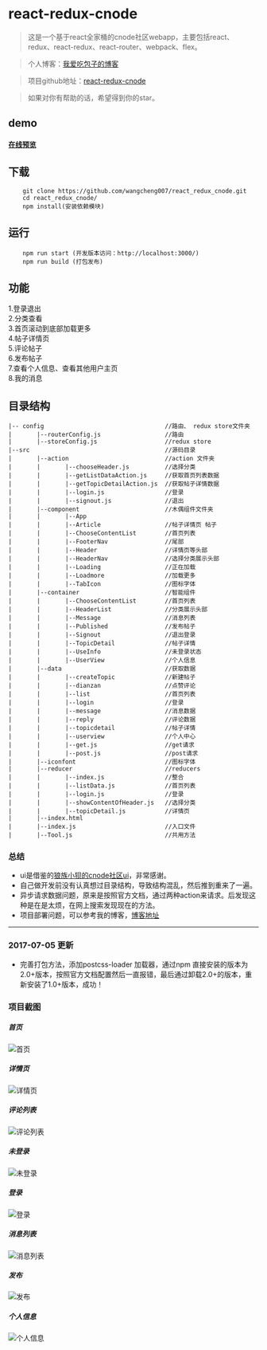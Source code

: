 # react-redux-cnode 
> 这是一个基于react全家桶的cnode社区webapp，主要包括react、redux、react-redux、react-router、webpack、flex。  

> 个人博客：[我爱吃包子的博客](http://wangcheng007.github.io/)  

> 项目github地址：[react-redux-cnode](https://github.com/wangcheng007/react_redux_cnode)

> 如果对你有帮助的话，希望得到你的star。

## demo  
#### [在线预览](http://39.108.127.98:8888)
## 下载
		git clone https://github.com/wangcheng007/react_redux_cnode.git
		cd react_redux_cnode/
		npm install(安装依赖模块)

	
## 运行
		npm run start (开发版本访问：http://localhost:3000/)
		npm run build (打包发布)
## 功能
1.登录退出  
2.分类查看  
3.首页滚动到底部加载更多  
4.帖子详情页  
5.评论帖子  
6.发布帖子  
7.查看个人信息、查看其他用户主页  
8.我的消息  

## 目录结构  

	|-- config								  	//路由、 redux store文件夹 
	|		|--routerConfig.js				  	//路由
	|		|--storeConfig.js				  	//redux store  
	|--src									  	//源码目录
	|		|--action						  	//action 文件夹
	|		|		|--chooseHeader.js		  	//选择分类
	|		|		|--getListDataAction.js		//获取首页列表数据
	|		|		|--getTopicDetailAction.js	//获取帖子详情数据
	|		|		|--login.js					//登录
	|		|		|--signout.js				//退出
	|		|--component						//木偶组件文件夹
	|		|		|--App						
	|		|		|--Article					//帖子详情页 帖子
	|		|		|--ChooseContentList		//首页列表
	|		|		|--FooterNav				//尾部
	|		|		|--Header					//详情页等头部
	|		|		|--HeaderNav				//选择分类展示头部
	|		|		|--Loading					//正在加载
	|		|		|--Loadmore					//加载更多
	|		|		|--TabIcon					//图标字体
	|		|--container						//智能组件
	|		|		|--ChooseContentList		//首页列表
	|		|		|--HeaderList				//分类展示头部
	|		|		|--Message					//消息列表
	|		|		|--Published				//发布帖子
	|		|		|--Signout					//退出登录
	|		|		|--TopicDetail				//帖子详情
	|		|		|--UseInfo					//未登录状态
	|		|		|--UserView					//个人信息
	|		|--data								//获取数据
	|		|		|--createTopic				//新建帖子
	|		|		|--dianzan					//点赞评论
	|		|		|--list						//首页列表
	|		|		|--login					//登录
	|		|		|--message					//消息数据
	|		|		|--reply					//评论数据
	|		|		|--topicdetail				//帖子详情
	|		|		|--userview					//个人中心
	|		|		|--get.js					//get请求
	|		|		|--post.js					//post请求
	|		|--iconfont							//图标字体
	|		|--reducer							//reducers
	|		|		|--index.js					//整合
	|		|		|--listData.js				//首页列表
	|		|		|--login.js					//登录
	|		|		|--showContentOfHeader.js	//选择分类
	|		|		|--topicDetail.js			//详情页
	|		|--index.html						
	|		|--index.js							//入口文件
	|		|--Tool.js 							//共用方法


### 总结
* ui是借鉴的[狼族小狈的cnode社区ui](https://github.com/lzxb/react-cnode)，非常感谢。
* 自己做开发前没有认真想过目录结构，导致结构混乱，然后推到重来了一遍。
* 异步请求数据问题，原来是按照官方文档，通过两种action来请求。后发现这种是在是太烦，在网上搜索发现现在的方法。
* 项目部署问题，可以参考我的博客，[博客地址](https://wangcheng007.github.io/)

---
### 2017-07-05 更新
* 完善打包方法，添加postcss-loader 加载器，通过npm 直接安装的版本为2.0+版本，按照官方文档配置然后一直报错，最后通过卸载2.0+的版本，重新安装了1.0+版本，成功！

### 项目截图  
##### 首页
![首页](http://on3r0omz6.bkt.clouddn.com/shouye.png)  
##### 详情页
![详情页](http://on3r0omz6.bkt.clouddn.com/xiangqingye_1.png) 
##### 评论列表
![评论列表](http://on3r0omz6.bkt.clouddn.com/xiangiqngye_2.png)  
##### 未登录
![未登录](http://on3r0omz6.bkt.clouddn.com/unlogined.png)  
##### 登录
![登录](http://on3r0omz6.bkt.clouddn.com/login.png)  
##### 消息列表
![消息列表](http://on3r0omz6.bkt.clouddn.com/message.png)  
##### 发布
![发布](http://on3r0omz6.bkt.clouddn.com/published.png)  
##### 个人信息
![个人信息](http://on3r0omz6.bkt.clouddn.com/userview.png)